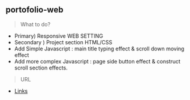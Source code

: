 ## portofolio-web

>What to do? 
+ Primary) Responsive WEB SETTING
+ Secondary ) Project section HTML/CSS
+ Add Simple Javascript : main title typing effect & scroll down moving effect
+ Add more complex Javascript : page side button effect & construct scroll section effects.

>URL
- [Links](https://wonjunyou.github.io/web-portfolio/)
